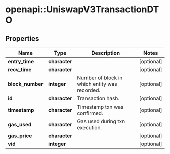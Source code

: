 # openapi::UniswapV3TransactionDTO


## Properties
Name | Type | Description | Notes
------------ | ------------- | ------------- | -------------
**entry_time** | **character** |  | [optional] 
**recv_time** | **character** |  | [optional] 
**block_number** | **integer** | Number of block in which entity was recorded. | [optional] 
**id** | **character** | Transaction hash. | [optional] 
**timestamp** | **character** | Timestamp txn was confirmed. | [optional] 
**gas_used** | **character** | Gas used during txn execution. | [optional] 
**gas_price** | **character** |  | [optional] 
**vid** | **integer** |  | [optional] 


